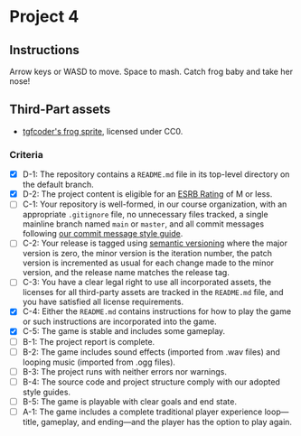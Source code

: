 # Project 4

## Instructions
Arrow keys or WASD to move. Space to mash. Catch frog baby and take her nose!

## Third-Part assets
- [tgfcoder's frog sprite](https://opengameart.org/content/frog-player-spritesheets), licensed under CC0.

### Criteria
- [x] D-1: The repository contains a <code>README.md</code> file in its top-level directory on the default branch.
- [x] D-2: The project content is eligible for an <a href="https://www.esrb.org/ratings-guide/">ESRB Rating</a> of M or less.
- [ ] C-1: Your repository is well-formed, in our course organization, with an appropriate <code>.gitignore</code> file, no unnecessary files tracked, a single mainline branch named <code>main</code> or <code>master</code>, and all commit messages following <a href="https://cbea.ms/git-commit/">our commit message style guide</a>.
- [ ] C-2: Your release is tagged using <a href="https://semver.org/">semantic versioning</a> where the major version is zero, the minor version is the iteration number, the patch version is incremented as usual for each change made to the minor version, and the release name matches the release tag.
- [ ] C-3: You have a clear legal right to use all incorporated assets, the licenses for all third-party assets are tracked in the <code>README.md</code> file, and you have satisfied all license requirements.
- [x] C-4: Either the <code>README.md</code> contains instructions for how to play the game or such instructions are incorporated into the game.
- [x] C-5: The game is stable and includes some gameplay.
- [ ] B-1: The project report is complete.
- [ ] B-2: The game includes sound effects (imported from .wav files) and looping music (imported from .ogg files).
- [ ] B-3: The project runs with neither errors nor warnings.
- [ ] B-4: The source code and project structure comply with our adopted style guides.
- [ ] B-5: The game is playable with clear goals and end state.
- [ ] A-1: The game includes a complete traditional player experience loop&mdash;title, gameplay, and ending&mdash;and the player has the option to play again.
